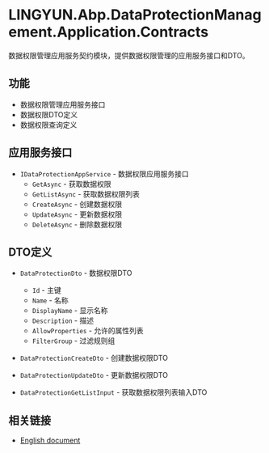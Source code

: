 # LINGYUN.Abp.DataProtectionManagement.Application.Contracts

数据权限管理应用服务契约模块，提供数据权限管理的应用服务接口和DTO。

## 功能

* 数据权限管理应用服务接口
* 数据权限DTO定义
* 数据权限查询定义

## 应用服务接口

* `IDataProtectionAppService` - 数据权限应用服务接口
  * `GetAsync` - 获取数据权限
  * `GetListAsync` - 获取数据权限列表
  * `CreateAsync` - 创建数据权限
  * `UpdateAsync` - 更新数据权限
  * `DeleteAsync` - 删除数据权限

## DTO定义

* `DataProtectionDto` - 数据权限DTO
  * `Id` - 主键
  * `Name` - 名称
  * `DisplayName` - 显示名称
  * `Description` - 描述
  * `AllowProperties` - 允许的属性列表
  * `FilterGroup` - 过滤规则组

* `DataProtectionCreateDto` - 创建数据权限DTO
* `DataProtectionUpdateDto` - 更新数据权限DTO
* `DataProtectionGetListInput` - 获取数据权限列表输入DTO

## 相关链接

* [English document](./README.EN.md)
